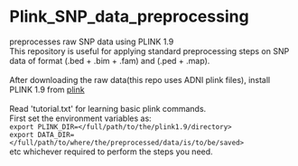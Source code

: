 # Plink_SNP_data_preprocessing
preprocesses raw SNP data using PLINK 1.9 \
This repository is useful for applying standard preprocessing steps on SNP data of format (.bed + .bim + .fam) and (.ped + .map). \
\
After downloading the raw data(this repo uses ADNI plink files), install PLINK 1.9 from [plink](https://www.cog-genomics.org/plink/1.9/) \
\
Read 'tutorial.txt' for learning basic plink commands. \
First set the environment variables as: \
`export PLINK_DIR=</full/path/to/the/plink1.9/directory>` \
`export DATA_DIR=</full/path/to/where/the/preprocessed/data/is/to/be/saved>` \
etc whichever required to perform the steps you need.


